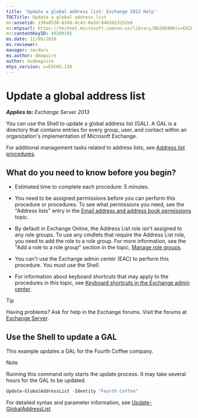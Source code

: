 ```yaml
---
title: 'Update a global address list: Exchange 2013 Help'
TOCTitle: Update a global address list
ms:assetid: 236e8530-62dd-4c43-8a5d-8465623252e6
ms:mtpsurl: https://technet.microsoft.com/en-us/library/Bb266966(v=EXCHG.150)
ms:contentKeyID: 49289195
ms.date: 12/09/2016
ms.reviewer: 
manager: serdars
ms.author: dmaguire
author: msdmaguire
mtps_version: v=EXCHG.150
---
```


# Update a global address list

_**Applies to:** Exchange Server 2013_

You can use the Shell to update a global address list (GAL). A GAL is a directory that contains entries for every group, user, and contact within an organization's implementation of Microsoft Exchange.

For additional management tasks related to address lists, see [Address list procedures](address-list-procedures-exchange-2013-help.md).

## What do you need to know before you begin?

- Estimated time to complete each procedure: 5 minutes.

- You need to be assigned permissions before you can perform this procedure or procedures. To see what permissions you need, see the "Address lists" entry in the [Email address and address book permissions](email-address-and-address-book-permissions-exchange-2013-help.md) topic.

- By default in Exchange Online, the Address List role isn't assigned to any role groups. To use any cmdlets that require the Address List role, you need to add the role to a role group. For more information, see the "Add a role to a role group" section in the topic, [Manage role groups](manage-role-groups-exchange-2013-help.md).

- You can't use the Exchange admin center (EAC) to perform this procedure. You must use the Shell.

- For information about keyboard shortcuts that may apply to the procedures in this topic, see [Keyboard shortcuts in the Exchange admin center](keyboard-shortcuts-in-the-exchange-admin-center-2013-help.md).

> [!TIP]
> Having problems? Ask for help in the Exchange forums. Visit the forums at [Exchange Server](https://go.microsoft.com/fwlink/p/?linkid=60612).

## Use the Shell to update a GAL

This example updates a GAL for the Fourth Coffee company.

> [!NOTE]
> Running this command only starts the update process. It may take several hours for the GAL to be updated.

```powershell
Update-GlobalAddressList -Identity "Fourth Coffee"
```

For detailed syntax and parameter information, see [Update-GlobalAddressList](https://technet.microsoft.com/en-us/library/aa998806\(v=exchg.150\)).
